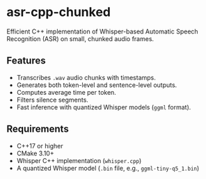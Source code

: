 # asr-cpp-chunked
Efficient C++ implementation of Whisper-based Automatic Speech Recognition (ASR) on small, chunked audio frames.

## Features

- Transcribes `.wav` audio chunks with timestamps.
- Generates both token-level and sentence-level outputs.
- Computes average time per token.
- Filters silence segments.
- Fast inference with quantized Whisper models (`ggml` format).

## Requirements

- C++17 or higher
- CMake 3.10+
- Whisper C++ implementation (`whisper.cpp`)
- A quantized Whisper model (`.bin` file, e.g., `ggml-tiny-q5_1.bin`)
